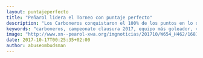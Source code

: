 ```yaml
---
layout: puntajeperfecto
title: "Peñarol lidera el Torneo con puntaje perfecto"
description: "Los Carboneros conquistaron el 100% de los puntos en lo que va del Clausura. Además, los dirigidos por Leonardo Ramos son el equipo más goleador y el de la valla menos vencida del certamen."
keywords: "carboneros, campeonato clausura 2017, equipo más goleador, valla menos vencida, puntaje perfecto."
image: "http://www.xn--pearol-xwa.org/imgnoticias/201710/W654_H462/16811.jpg"
date: 2017-10-17T00:25:35+02:00
author: abuseombudsman
---
```


